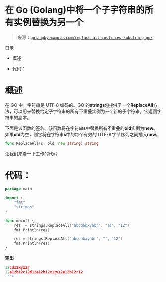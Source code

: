 <!--yml

分类：未分类

日期：2024-10-13 06:12:57

-->

# 在 Go (Golang)中将一个子字符串的所有实例替换为另一个

> 来源：[`golangbyexample.com/replace-all-instances-substring-go/`](https://golangbyexample.com/replace-all-instances-substring-go/)

目录

+   概述

+   代码：

# **概述**

在 GO 中，字符串是 UTF-8 编码的。GO 的**strings**包提供了一个**ReplaceAll**方法，可以用来替换给定子字符串的所有不重叠实例为一个新的子字符串。它返回字符串的副本。

下面是该函数的签名。该函数将在字符串**s**中替换所有不重叠的**old**实例为**new**。如果**old**为空，则它将在字符串**s**中的每个有效的 UTF-8 字节序列之间插入**new**。

```go
func ReplaceAll(s, old, new string) string
```

让我们来看一下工作的代码

# **代码：**

```go
package main

import (
    "fmt"
    "strings"
)

func main() {
    res := strings.ReplaceAll("abcdabxyabr", "ab", "12")
    fmt.Println(res)

    res = strings.ReplaceAll("abcdabxyabr", "", "12")
    fmt.Println(res)
}
```

**输出**

```go
12cd12xy12r
12a12b12c12d12a12b12x12y12a12b12r12
```*
